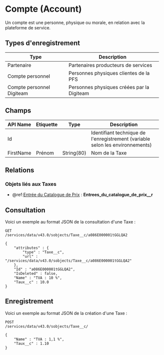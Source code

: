 # Compte (Account)

Un compte est une personne, physique ou morale, en relation avec la plateforme de service.

## Types d'enregistrement

|Type| Description |
|--|--|
| Partenaire | Partenaires producteurs de services |
| Compte personnel | Personnes physiques clientes de la PFS |
| Compte personnel Digiteam | Personnes physiques créées par la Digiteam |

## Champs

| API Name | Etiquette | Type | Description |
|--|--|--|--|
| Id |  |  | Identifiant technique de l'enregistrement (variable selon les environnements) |
| FirstName | Prénom | String(80) | Nom de la Taxe |

## Relations

### Objets liés aux Taxes

 - @ref:[Entrée du Catalogue de Prix](PriceBookEntry.md) : **Entrees_du_catalogue_de_prix__r**

## Consultation
Voici un exemple au format JSON de la consultation d'une Taxe :

    GET
    /services/data/v43.0/sobjects/Taxe__c/a086E000001tGGLQA2
    
    {
		"attributes" : {
		    "type" : "Taxe__c",
		    "url" : "/services/data/v43.0/sobjects/Taxe__c/a086E000001tGGLQA2"
		},
		"Id" : "a086E000001tGGLQA2",
		"IsDeleted" : false,
		"Name" : "TVA : 10 %",
		"Taux__c" : 10.0
	}

## Enregistrement

Voici un exemple au format JSON de la création d'une Taxe :

	POST
	/services/data/v43.0/sobjects/Taxe__c/
	
	{
		"Name" : "TVA : 1,1 %",
		"Taux__c" : 1.10
	}
<!--stackedit_data:
eyJoaXN0b3J5IjpbMTY4NjE3MTI5MywtMTg5MzI4NjU4M119
-->